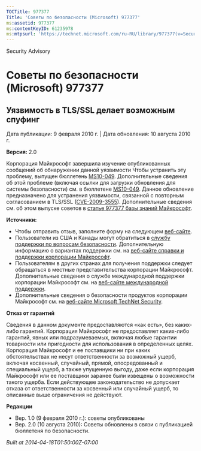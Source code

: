 ```yaml
---
TOCTitle: 977377
Title: 'Советы по безопасности (Microsoft) 977377'
ms:assetid: 977377
ms:contentKeyID: 61235978
ms:mtpsurl: 'https://technet.microsoft.com/ru-RU/library/977377(v=Security.10)'
---
```


Security Advisory

Советы по безопасности (Microsoft) 977377
=========================================

Уязвимость в TLS/SSL делает возможным спуфинг
---------------------------------------------

Дата публикации: 9 февраля 2010 г. | Дата обновления: 10 августа 2010 г.

**Версия:** 2.0

Корпорация Майкрософт завершила изучение опубликованных сообщений об обнаружении данной уязвимости Чтобы устранить эту проблему, выпущен бюллетень [MS10-049](http://go.microsoft.com/fwlink/?linkid=197104). Дополнительные сведения об этой проблеме (включая ссылки для загрузки обновления для системы безопасности) см. в бюллетене [MS10-049](http://go.microsoft.com/fwlink/?linkid=197104). Данное обновление предназначено для устранения уязвимости, связанной с повторным согласованием в TLS/SSL ([CVE-2009-3555](http://www.cve.mitre.org/cgi-bin/cvename.cgi?name=cve-2009-3555)). Дополнительные сведения см. об этом выпуске советов в [статье 977377 базы знаний Майкрософт](http://support.microsoft.com/kb/977377).

**Источники:**

-   Чтобы отправить отзыв, заполните форму на следующем [веб-сайте](https://support.microsoft.com/common/survey.aspx?scid=sw;en;1257&amp;showpage=1&amp;ws=technet&amp;sd=tech).
-   Пользователи из США и Канады могут обратиться в [службу поддержки по вопросам безопасности](http://go.microsoft.com/fwlink/?linkid=21131). Дополнительную информацию о вариантах поддержки см. на [веб-сайте справки и поддержки корпорации Майкрософт](http://support.microsoft.com).
-   Пользователям в других странах для получения поддержки следует обращаться в местные представительства корпорации Майкрософт. Дополнительные сведения о службе международной поддержки корпорации Майкрософт см. на [веб-сайте международной поддержки](http://go.microsoft.com/fwlink/?linkid=21155).
-   Дополнительные сведения о безопасности продуктов корпорации Майкрософт см. на [веб-сайте Microsoft TechNet Security](http://go.microsoft.com/fwlink/?linkid=21132).

**Отказ от гарантий**

Сведения в данном документе предоставляются «как есть», без каких-либо гарантий. Корпорация Майкрософт не предоставляет каких-либо гарантий, явных или подразумеваемых, включая любые гарантии товарности или пригодности для использования в определенных целях. Корпорация Майкрософт и ее поставщики ни при каких обстоятельствах не несут ответственности за возможный ущерб, включая косвенный, случайный, прямой, опосредованный и специальный ущерб, а также упущенную выгоду, даже если корпорация Майкрософт или ее поставщики заранее были извещены о возможности такого ущерба. Если действующее законодательство не допускает отказа от ответственности за косвенный или случайный ущерб, то описанные выше ограничения не действуют.

**Редакции**

-   Вер. 1.0 (9 февраля 2010 г.): советы опубликованы
-   Вер. 2.0 (10 августа 2010): Советы обновлены в связи с публикацией бюллетеня по безопасности.

*Built at 2014-04-18T01:50:00Z-07:00*
